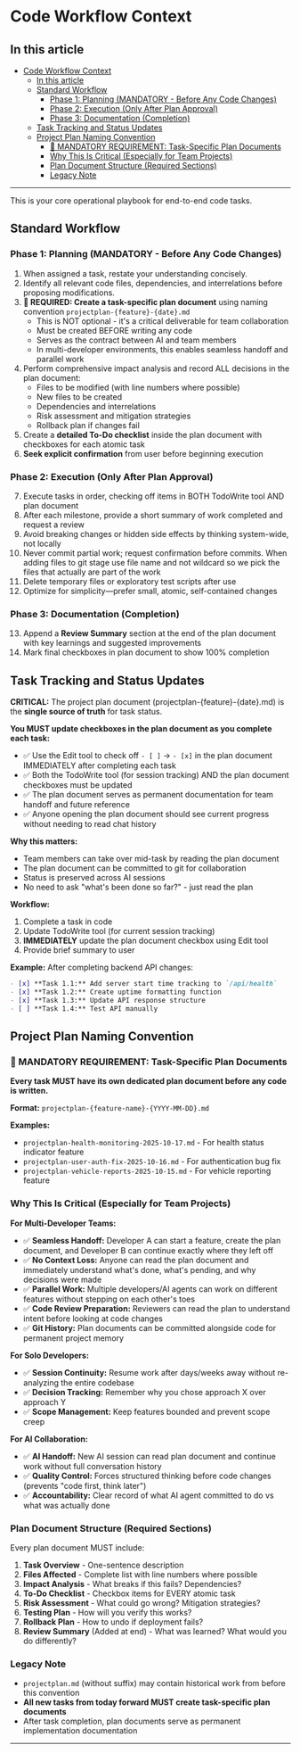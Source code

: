 # Code Workflow Context

## In this article

- [Code Workflow Context](#code-workflow-context)
  - [In this article](#in-this-article)
  - [Standard Workflow](#standard-workflow)
    - [Phase 1: Planning (MANDATORY - Before Any Code Changes)](#phase-1-planning-mandatory---before-any-code-changes)
    - [Phase 2: Execution (Only After Plan Approval)](#phase-2-execution-only-after-plan-approval)
    - [Phase 3: Documentation (Completion)](#phase-3-documentation-completion)
  - [Task Tracking and Status Updates](#task-tracking-and-status-updates)
  - [Project Plan Naming Convention](#project-plan-naming-convention)
    - [🚨 MANDATORY REQUIREMENT: Task-Specific Plan Documents](#-mandatory-requirement-task-specific-plan-documents)
    - [Why This Is Critical (Especially for Team Projects)](#why-this-is-critical-especially-for-team-projects)
    - [Plan Document Structure (Required Sections)](#plan-document-structure-required-sections)
    - [Legacy Note](#legacy-note)

---

This is your core operational playbook for end-to-end code tasks.

## Standard Workflow

### Phase 1: Planning (MANDATORY - Before Any Code Changes)

1. When assigned a task, restate your understanding concisely.
2. Identify all relevant code files, dependencies, and interrelations before proposing modifications.
3. **🚨 REQUIRED: Create a task-specific plan document** using naming convention `projectplan-{feature}-{date}.md`
   - This is NOT optional - it's a critical deliverable for team collaboration
   - Must be created BEFORE writing any code
   - Serves as the contract between AI and team members
   - In multi-developer environments, this enables seamless handoff and parallel work
4. Perform comprehensive impact analysis and record ALL decisions in the plan document:
   - Files to be modified (with line numbers where possible)
   - New files to be created
   - Dependencies and interrelations
   - Risk assessment and mitigation strategies
   - Rollback plan if changes fail
5. Create a **detailed To-Do checklist** inside the plan document with checkboxes for each atomic task
6. **Seek explicit confirmation** from user before beginning execution

### Phase 2: Execution (Only After Plan Approval)

7. Execute tasks in order, checking off items in BOTH TodoWrite tool AND plan document
8. After each milestone, provide a short summary of work completed and request a review
9. Avoid breaking changes or hidden side effects by thinking system-wide, not locally
10. Never commit partial work; request confirmation before commits. When adding files to git stage use file name and not wildcard so we pick the files that actually are part of the work
11. Delete temporary files or exploratory test scripts after use
12. Optimize for simplicity—prefer small, atomic, self-contained changes

### Phase 3: Documentation (Completion)

13. Append a **Review Summary** section at the end of the plan document with key learnings and suggested improvements
14. Mark final checkboxes in plan document to show 100% completion

## Task Tracking and Status Updates

**CRITICAL:** The project plan document (projectplan-{feature}-{date}.md) is the **single source of truth** for task status.

**You MUST update checkboxes in the plan document as you complete each task:**

- ✅ Use the Edit tool to check off `- [ ]` → `- [x]` in the plan document IMMEDIATELY after completing each task
- ✅ Both the TodoWrite tool (for session tracking) AND the plan document checkboxes must be updated
- ✅ The plan document serves as permanent documentation for team handoff and future reference
- ✅ Anyone opening the plan document should see current progress without needing to read chat history

**Why this matters:**

- Team members can take over mid-task by reading the plan document
- The plan document can be committed to git for collaboration
- Status is preserved across AI sessions
- No need to ask "what's been done so far?" - just read the plan

**Workflow:**

1. Complete a task in code
2. Update TodoWrite tool (for current session tracking)
3. **IMMEDIATELY** update the plan document checkbox using Edit tool
4. Provide brief summary to user

**Example:**
After completing backend API changes:

```markdown
- [x] **Task 1.1:** Add server start time tracking to `/api/health`
- [x] **Task 1.2:** Create uptime formatting function
- [x] **Task 1.3:** Update API response structure
- [ ] **Task 1.4:** Test API manually
```

## Project Plan Naming Convention

### 🚨 MANDATORY REQUIREMENT: Task-Specific Plan Documents

**Every task MUST have its own dedicated plan document before any code is written.**

**Format:** `projectplan-{feature-name}-{YYYY-MM-DD}.md`

**Examples:**

- `projectplan-health-monitoring-2025-10-17.md` - For health status indicator feature
- `projectplan-user-auth-fix-2025-10-16.md` - For authentication bug fix
- `projectplan-vehicle-reports-2025-10-15.md` - For vehicle reporting feature

### Why This Is Critical (Especially for Team Projects)

**For Multi-Developer Teams:**

- ✅ **Seamless Handoff:** Developer A can start a feature, create the plan document, and Developer B can continue exactly where they left off
- ✅ **No Context Loss:** Anyone can read the plan document and immediately understand what's done, what's pending, and why decisions were made
- ✅ **Parallel Work:** Multiple developers/AI agents can work on different features without stepping on each other's toes
- ✅ **Code Review Preparation:** Reviewers can read the plan to understand intent before looking at code changes
- ✅ **Git History:** Plan documents can be committed alongside code for permanent project memory

**For Solo Developers:**

- ✅ **Session Continuity:** Resume work after days/weeks away without re-analyzing the entire codebase
- ✅ **Decision Tracking:** Remember why you chose approach X over approach Y
- ✅ **Scope Management:** Keep features bounded and prevent scope creep

**For AI Collaboration:**

- ✅ **AI Handoff:** New AI session can read plan document and continue work without full conversation history
- ✅ **Quality Control:** Forces structured thinking before code changes (prevents "code first, think later")
- ✅ **Accountability:** Clear record of what AI agent committed to do vs what was actually done

### Plan Document Structure (Required Sections)

Every plan document MUST include:

1. **Task Overview** - One-sentence description
2. **Files Affected** - Complete list with line numbers where possible
3. **Impact Analysis** - What breaks if this fails? Dependencies?
4. **To-Do Checklist** - Checkbox items for EVERY atomic task
5. **Risk Assessment** - What could go wrong? Mitigation strategies?
6. **Testing Plan** - How will you verify this works?
7. **Rollback Plan** - How to undo if deployment fails?
8. **Review Summary** (Added at end) - What was learned? What would you do differently?

### Legacy Note

- `projectplan.md` (without suffix) may contain historical work from before this convention
- **All new tasks from today forward MUST create task-specific plan documents**
- After task completion, plan documents serve as permanent implementation documentation

---

